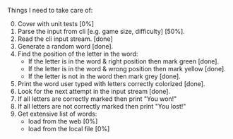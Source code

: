 Things I need to take care of:

0. Cover with unit tests [0%]
1. Parse the input from cli [e.g. game size, difficulty] [50%].
2. Read the cli input stream. [done]
3. Generate a random word [done].
4. Find the position of the letter in the word:
   - If the letter is in the word & right position then mark green [done].
   - If the letter is in the word & wrong position then mark yellow [done].
   - If the letter is not in the word then mark grey [done].
5. Print the word user typed with letters correctly colorized [done].
6. Look for the next attempt in the input stream [done].
7. If all letters are correctly marked then print "You won!"
8. If all letters are not correctly marked then print "You lost!"
9. Get extensive list of words:
   - load from the web [0%]
   - load from the local file [0%]
